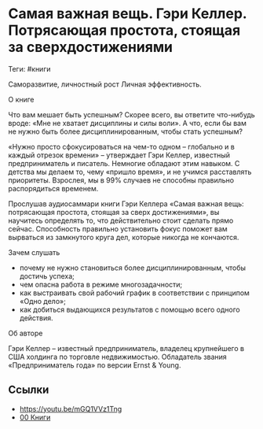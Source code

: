# Самая важная вещь. Гэри Келлер. Потрясающая простота, стоящая за сверхдостижениями

Теги: #книги 

Саморазвитие, личностный рост Личная эффективность.

О книге

Что вам мешает быть успешным? Скорее всего, вы ответите что-нибудь вроде: «Мне не хватает дисциплины и силы воли». А что, если бы вам не нужно быть более дисциплинированным, чтобы стать успешным?

«Нужно просто сфокусироваться на чем-то одном – глобально и в каждый отрезок времени» – утверждает Гэри Келлер, известный предприниматель и писатель. Немногие обладают этим навыком. С детства мы делаем то, чему «пришло время», и не учимся расставлять приоритеты. Взрослея, мы в 99% случаев не способны правильно распорядиться временем.

Прослушав аудиосаммари книги Гэри Келлера «Самая важная вещь: потрясающая простота, стоящая за сверх достижениями», вы научитесь определять то, что действительно стоит сделать прямо сейчас. Способность правильно установить фокус поможет вам вырваться из замкнутого круга дел, которые никогда не кончаются.

Зачем слушать
- почему не нужно становиться более дисциплинированным, чтобы достичь успеха;
- чем опасна работа в режиме многозадачности;
- как выстраивать свой рабочий график в соответствии с принципом «Одно дело»;
- как добиться выдающихся результатов с помощью всего одного действия.

Об авторе

Гэри Келлер – известный предприниматель, владелец крупнейшего в США холдинга по торговле недвижимостью. Обладатель звания «Предприниматель года» по версии Ernst & Young.

## Ссылки

* https://youtu.be/mGQ1VVz1Tng
* [00 Книги](00%20%D0%9A%D0%BD%D0%B8%D0%B3%D0%B8.md)